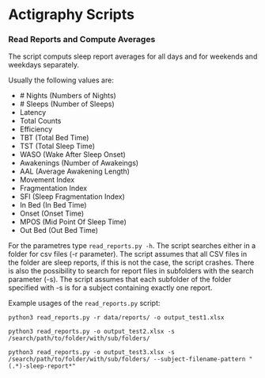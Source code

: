 
# Actigraphy Scripts


### Read Reports and Compute Averages

The script computs sleep report averages for all days and for weekends and weekdays separately.

Usually the following values are:
 - \# Nights (Numbers of Nights)
 - \# Sleeps (Number of Sleeps)
 - Latency
 - Total Counts
 - Efficiency
 - TBT (Total Bed Time)
 - TST (Total Sleep Time)
 - WASO (Wake After Sleep Onset)
 - Awakenings (Number of Awakeings)
 - AAL (Average Awakening Length)
 - Movement Index
 - Fragmentation Index
 - SFI (Sleep Fragmentation Index)
 - In Bed (In Bed Time)
 - Onset (Onset Time)
 - MPOS (Mid Point Of Sleep Time)
 - Out Bed (Out Bed Time)

For the parametres type `read_reports.py -h`. 
The script searches either in a folder for csv files (-r parameter).
The script assumes that all CSV files in the folder are sleep reports, if this is not the case, the script crashes.
There is also the possibility to search for report files in subfolders with the search parameter (-s).
The script assumes that each subfolder of the folder specified with -s is for a subject containing exactly one report.

Example usages of the `read_reports.py` script:

```
python3 read_reports.py -r data/reports/ -o output_test1.xlsx

python3 read_reports.py -o output_test2.xlsx -s /search/path/to/folder/with/sub/folders/ 

python3 read_reports.py -o output_test3.xlsx -s /search/path/to/folder/with/sub/folders/ --subject-filename-pattern "(.*)-sleep-report*"

```


